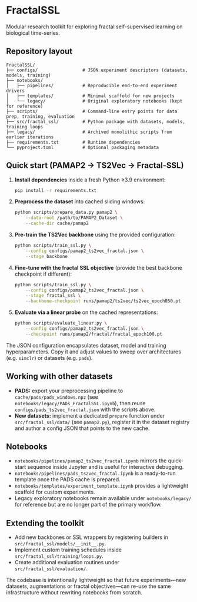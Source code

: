 # FractalSSL

Modular research toolkit for exploring fractal self-supervised learning on biological time-series.

## Repository layout

```
FractalSSL/
├── configs/                 # JSON experiment descriptors (datasets, models, training)
├── notebooks/
│   ├── pipelines/           # Reproducible end-to-end experiment drivers
│   ├── templates/           # Minimal scaffold for new projects
│   └── legacy/              # Original exploratory notebooks (kept for reference)
├── scripts/                 # Command-line entry points for data prep, training, evaluation
├── src/fractal_ssl/         # Python package with datasets, models, training loops
├── legacy/                  # Archived monolithic scripts from earlier iterations
├── requirements.txt         # Runtime dependencies
└── pyproject.toml           # Optional packaging metadata
```

## Quick start (PAMAP2 → TS2Vec → Fractal-SSL)

1. **Install dependencies** inside a fresh Python ≥3.9 environment:

   ```bash
   pip install -r requirements.txt
   ```

2. **Preprocess the dataset** into cached sliding windows:

   ```bash
   python scripts/prepare_data.py pamap2 \
       --data-root /path/to/PAMAP2_Dataset \
       --cache-dir cache/pamap2
   ```

3. **Pre-train the TS2Vec backbone** using the provided configuration:

   ```bash
   python scripts/train_ssl.py \
       --config configs/pamap2_ts2vec_fractal.json \
       --stage backbone
   ```

4. **Fine-tune with the fractal SSL objective** (provide the best backbone checkpoint if different):

   ```bash
   python scripts/train_ssl.py \
       --config configs/pamap2_ts2vec_fractal.json \
       --stage fractal_ssl \
       --backbone-checkpoint runs/pamap2/ts2vec/ts2vec_epoch050.pt
   ```

5. **Evaluate via a linear probe** on the cached representations:

   ```bash
   python scripts/evaluate_linear.py \
       --config configs/pamap2_ts2vec_fractal.json \
       --checkpoint runs/pamap2/fractal/fractal_epoch100.pt
   ```

The JSON configuration encapsulates dataset, model and training hyperparameters. Copy it and adjust values to sweep over architectures (e.g. `simclr`) or datasets (e.g. `pads`).

## Working with other datasets

* **PADS:** export your preprocessing pipeline to `cache/pads/pads_windows.npz` (see `notebooks/legacy/PADs_FractalSSL.ipynb`), then reuse `configs/pads_ts2vec_fractal.json` with the scripts above.
* **New datasets:** implement a dedicated `prepare` function under `src/fractal_ssl/data/` (see `pamap2.py`), register it in the dataset registry and author a config JSON that points to the new cache.

## Notebooks

* `notebooks/pipelines/pamap2_ts2vec_fractal.ipynb` mirrors the quick-start sequence inside Jupyter and is useful for interactive debugging.
* `notebooks/pipelines/pads_ts2vec_fractal.ipynb` is a ready-to-run template once the PADS cache is prepared.
* `notebooks/templates/experiment_template.ipynb` provides a lightweight scaffold for custom experiments.
* Legacy exploratory notebooks remain available under `notebooks/legacy/` for reference but are no longer part of the primary workflow.

## Extending the toolkit

* Add new backbones or SSL wrappers by registering builders in `src/fractal_ssl/models/__init__.py`.
* Implement custom training schedules inside `src/fractal_ssl/training/loops.py`.
* Create additional evaluation routines under `src/fractal_ssl/evaluation/`.

The codebase is intentionally lightweight so that future experiments—new datasets, augmentations or fractal objectives—can re-use the same infrastructure without rewriting notebooks from scratch.

